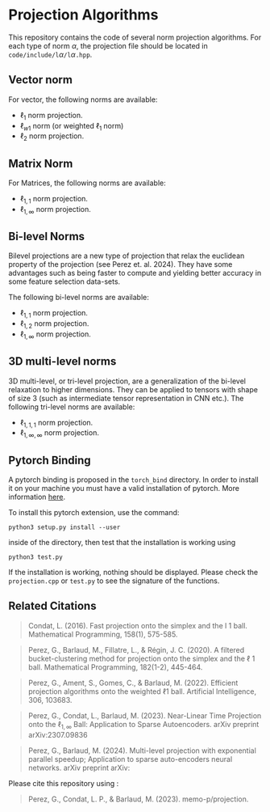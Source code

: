 # Projection Algorithms

This repository contains the code of several norm projection algorithms.
For each type of norm $\alpha$, the projection file should be located in `code/include/l`$\alpha$`/l`$\alpha$`.hpp`.

## Vector norm
For vector, the following norms are available:

- $\ell_{1}$ norm projection.
- $\ell_{w1}$ norm (or weighted $\ell_{1}$ norm)
- $\ell_{2}$ norm projection.


## Matrix Norm
For Matrices, the following norms are available:

- $\ell_{1,1}$ norm projection.
- $\ell_{1,\infty}$ norm projection.


## Bi-level Norms
Bilevel projections are a new type of projection that relax the euclidean property of the projection (see Perez et. al. 2024). They have some advantages such as being faster to compute and yielding better accuracy in some feature selection data-sets.

The following bi-level norms are available:

- $\ell_{1,1}$ norm projection.
- $\ell_{1,2}$ norm projection.
- $\ell_{1,\infty}$ norm projection.


## 3D multi-level norms
3D multi-level, or tri-level projection, are a generalization of the bi-level relaxation to higher dimensions.
They can be applied to tensors with shape of size 3 (such as intermediate tensor representation in CNN etc.).
The following tri-level norms are available:

- $\ell_{1,1,1}$ norm projection.
- $\ell_{1,\infty,\infty}$ norm projection.


## Pytorch Binding
A pytorch binding is proposed in the `torch_bind` directory.
In order to install it on your machine you must have a valid installation of pytorch. More information [here](https://pytorch.org/tutorials/advanced/cpp_extension.html).

To install this pytorch extension, use the command:
```
python3 setup.py install --user
```
inside of the directory, then test that the installation is working using 
```
python3 test.py 
```
If the installation is working, nothing should be displayed.
Please check the `projection.cpp` or `test.py` to see the signature of the functions.


## Related Citations

> Condat, L. (2016). Fast projection onto the simplex and the l 1 ball. Mathematical Programming, 158(1), 575-585.

> Perez, G., Barlaud, M., Fillatre, L., & Régin, J. C. (2020). A filtered bucket-clustering method for projection onto the simplex and the ℓ 1 ball. Mathematical Programming, 182(1-2), 445-464.

> Perez, G., Ament, S., Gomes, C., & Barlaud, M. (2022). Efficient projection algorithms onto the weighted ℓ1 ball. Artificial Intelligence, 306, 103683.

> Perez, G., Condat, L., Barlaud, M. (2023). Near-Linear Time Projection onto the $\ell_{1,\infty}$ Ball:
Application to Sparse Autoencoders. arXiv preprint arXiv:2307.09836

> Perez, G., Barlaud, M. (2024). Multi-level projection with exponential parallel speedup; Application to sparse auto-encoders neural networks. arXiv preprint arXiv:

Please cite this repository using :
> Perez, G., Condat, L. P., & Barlaud, M. (2023). memo-p/projection.